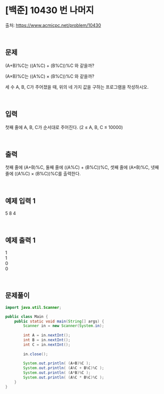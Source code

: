 # [백준] 10430 번 나머지

출처: https://www.acmicpc.net/problem/10430

</br>

## 문제
(A+B)%C는 ((A%C) + (B%C))%C 와 같을까? </br>

(A×B)%C는 ((A%C) × (B%C))%C 와 같을까?</br>

세 수 A, B, C가 주어졌을 때, 위의 네 가지 값을 구하는 프로그램을 작성하시오.

</br>

## 입력
첫째 줄에 A, B, C가 순서대로 주어진다. (2 ≤ A, B, C ≤ 10000)

</br>

## 출력
첫째 줄에 (A+B)%C, 둘째 줄에 ((A%C) + (B%C))%C, 셋째 줄에 (A×B)%C, 넷째 줄에 ((A%C) × (B%C))%C를 출력한다.

</br>

## 예제 입력 1
5 8 4

</br>

## 예제 출력 1
1</br>
1</br>
0</br>
0

</br>


## 문제풀이

```java
import java.util.Scanner;

public class Main {
    public static void main(String[] args) {
        Scanner in = new Scanner(System.in);
        
        int A = in.nextInt();
        int B = in.nextInt();
        int C = in.nextInt();
        
        in.close();
        
        System.out.println( (A+B)%C );
        System.out.println( (A%C + B%C)%C );
        System.out.println( (A*B)%C );
        System.out.println( (A%C * B%C)%C );
    }
}
```

